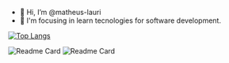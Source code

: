 - 👋 Hi, I’m @matheus-lauri
- 👀 I'm focusing in learn tecnologies for software development.

[![Top Langs](https://github-readme-stats.vercel.app/api/top-langs/?username=matheus-lauri&layout=donut&show_icons=true&theme=transparent)](https://github.com/matheus-lauri/github-readme-stats)

<img alt="Readme Card"  src="https://github-readme-stats.vercel.app/api/pin/?username=matheus-lauri&repo=exercicioM2PDI&show_owner=true" /> 

<img alt="Readme Card" src="https://github-readme-stats.vercel.app/api/pin/?username=matheus-lauri&repo=trabalhoM3Mobile&show_owner=true" /> 
